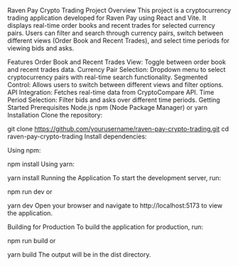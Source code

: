 Raven Pay Crypto Trading Project
Overview
This project is a cryptocurrency trading application developed for Raven Pay using React and Vite. It displays real-time order books and recent trades for selected currency pairs. Users can filter and search through currency pairs, switch between different views (Order Book and Recent Trades), and select time periods for viewing bids and asks.

Features
Order Book and Recent Trades View: Toggle between order book and recent trades data.
Currency Pair Selection: Dropdown menu to select cryptocurrency pairs with real-time search functionality.
Segmented Control: Allows users to switch between different views and filter options.
API Integration: Fetches real-time data from CryptoCompare API.
Time Period Selection: Filter bids and asks over different time periods.
Getting Started
Prerequisites
Node.js
npm (Node Package Manager) or yarn
Installation
Clone the repository:



git clone https://github.com/yourusername/raven-pay-crypto-trading.git
cd raven-pay-crypto-trading
Install dependencies:

Using npm:


npm install
Using yarn:


yarn install
Running the Application
To start the development server, run:


npm run dev
or


yarn dev
Open your browser and navigate to http://localhost:5173 to view the application.

Building for Production
To build the application for production, run:


npm run build
or


yarn build
The output will be in the dist directory.
